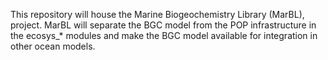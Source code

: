 This repository will house the Marine Biogeochemistry Library (MarBL), project.
MarBL will separate the BGC model from the POP infrastructure in the ecosys_*
modules and make the BGC model available for integration in other ocean models.
